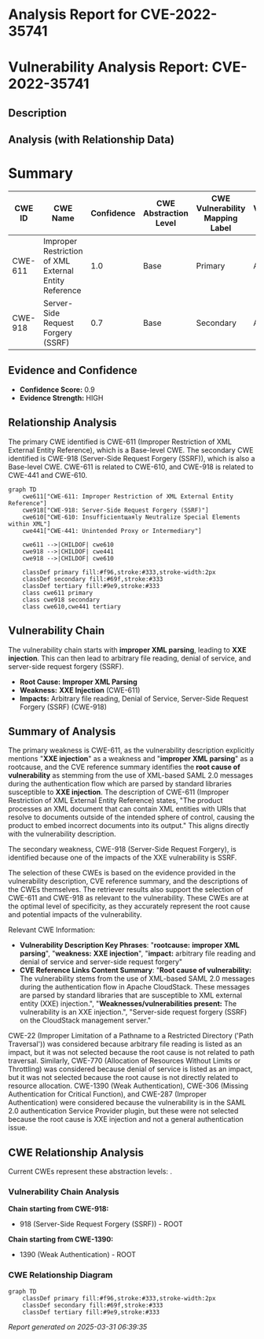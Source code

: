 # Analysis Report for CVE-2022-35741

# Vulnerability Analysis Report: CVE-2022-35741

## Description



## Analysis (with Relationship Data)

# Summary
| CWE ID | CWE Name | Confidence | CWE Abstraction Level | CWE Vulnerability Mapping Label | CWE-Vulnerability Mapping Notes |
|---|---|---|---|---|---|
| CWE-611 | Improper Restriction of XML External Entity Reference | 1.0 | Base | Primary | Allowed |
| CWE-918 | Server-Side Request Forgery (SSRF) | 0.7 | Base | Secondary | Allowed |

## Evidence and Confidence

*   **Confidence Score:** 0.9
*   **Evidence Strength:** HIGH

## Relationship Analysis
The primary CWE identified is CWE-611 (Improper Restriction of XML External Entity Reference), which is a Base-level CWE. The secondary CWE identified is CWE-918 (Server-Side Request Forgery (SSRF)), which is also a Base-level CWE. CWE-611 is related to CWE-610, and CWE-918 is related to CWE-441 and CWE-610.

```mermaid
graph TD
    cwe611["CWE-611: Improper Restriction of XML External Entity Reference"]
    cwe918["CWE-918: Server-Side Request Forgery (SSRF)"]
    cwe610["CWE-610: Insufficientщаяly Neutralize Special Elements within XML"]
    cwe441["CWE-441: Unintended Proxy or Intermediary"]
    
    cwe611 -->|CHILDOF| cwe610
    cwe918 -->|CHILDOF| cwe441
    cwe918 -->|CHILDOF| cwe610
    
    classDef primary fill:#f96,stroke:#333,stroke-width:2px
    classDef secondary fill:#69f,stroke:#333
    classDef tertiary fill:#9e9,stroke:#333
    class cwe611 primary
    class cwe918 secondary
    class cwe610,cwe441 tertiary
```

## Vulnerability Chain
The vulnerability chain starts with **improper XML parsing**, leading to **XXE injection**. This can then lead to arbitrary file reading, denial of service, and server-side request forgery (SSRF).
  - **Root Cause:** **Improper XML Parsing**
  - **Weakness:** **XXE Injection** (CWE-611)
  - **Impacts:** Arbitrary file reading, Denial of Service, Server-Side Request Forgery (SSRF) (CWE-918)

## Summary of Analysis
The primary weakness is CWE-611, as the vulnerability description explicitly mentions "**XXE injection**" as a weakness and "**improper XML parsing**" as a rootcause, and the CVE reference summary identifies the **root cause of vulnerability** as stemming from the use of XML-based SAML 2.0 messages during the authentication flow which are parsed by standard libraries susceptible to **XXE injection**. The description of CWE-611 (Improper Restriction of XML External Entity Reference) states, "The product processes an XML document that can contain XML entities with URIs that resolve to documents outside of the intended sphere of control, causing the product to embed incorrect documents into its output." This aligns directly with the vulnerability description.

The secondary weakness, CWE-918 (Server-Side Request Forgery), is identified because one of the impacts of the XXE vulnerability is SSRF.

The selection of these CWEs is based on the evidence provided in the vulnerability description, CVE reference summary, and the descriptions of the CWEs themselves. The retriever results also support the selection of CWE-611 and CWE-918 as relevant to the vulnerability. These CWEs are at the optimal level of specificity, as they accurately represent the root cause and potential impacts of the vulnerability.

Relevant CWE Information:
- **Vulnerability Description Key Phrases**: "**rootcause:** **improper XML parsing**", "**weakness:** **XXE injection**", "**impact:** arbitrary file reading and denial of service and server-side request forgery"
- **CVE Reference Links Content Summary**: "**Root cause of vulnerability:** The vulnerability stems from the use of XML-based SAML 2.0 messages during the authentication flow in Apache CloudStack. These messages are parsed by standard libraries that are susceptible to XML external entity (XXE) injection.", "**Weaknesses/vulnerabilities present:** The vulnerability is an XXE injection.", "Server-side request forgery (SSRF) on the CloudStack management server."

CWE-22 (Improper Limitation of a Pathname to a Restricted Directory ('Path Traversal')) was considered because arbitrary file reading is listed as an impact, but it was not selected because the root cause is not related to path traversal. Similarly, CWE-770 (Allocation of Resources Without Limits or Throttling) was considered because denial of service is listed as an impact, but it was not selected because the root cause is not directly related to resource allocation.
CWE-1390 (Weak Authentication), CWE-306 (Missing Authentication for Critical Function), and CWE-287 (Improper Authentication) were considered because the vulnerability is in the SAML 2.0 authentication Service Provider plugin, but these were not selected because the root cause is XXE injection and not a general authentication issue.


## CWE Relationship Analysis

Current CWEs represent these abstraction levels: .


### Vulnerability Chain Analysis

**Chain starting from CWE-918:**
- 918 (Server-Side Request Forgery (SSRF)) - ROOT


**Chain starting from CWE-1390:**
- 1390 (Weak Authentication) - ROOT



### CWE Relationship Diagram

```mermaid
graph TD
    classDef primary fill:#f96,stroke:#333,stroke-width:2px
    classDef secondary fill:#69f,stroke:#333
    classDef tertiary fill:#9e9,stroke:#333
```



*Report generated on 2025-03-31 06:39:35*
